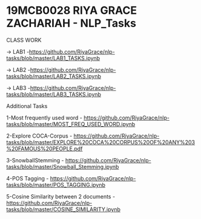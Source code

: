 # 19MCB0028 RIYA GRACE ZACHARIAH - NLP_Tasks

CLASS WORK
 
 -> LAB1 -https://github.com/RiyaGrace/nlp-tasks/blob/master/LAB1_TASKS.ipynb
 
 -> LAB2 -https://github.com/RiyaGrace/nlp-tasks/blob/master/LAB2_TASKS.ipynb

 -> LAB3 -https://github.com/RiyaGrace/nlp-tasks/blob/master/LAB3_TASKS.ipynb
 
Additional Tasks

1-Most frequently used word - https://github.com/RiyaGrace/nlp-tasks/blob/master/MOST_FREQ_USED_WORD.ipynb

2-Explore COCA-Corpus        - https://github.com/RiyaGrace/nlp-tasks/blob/master/EXPLORE%20COCA%20CORPUS%20OF%20ANY%203%20FAMOUS%20PEOPLE.pdf

3-SnowballStemming           - https://github.com/RiyaGrace/nlp-tasks/blob/master/Snowball_Stemming.ipynb

4-POS Tagging                - https://github.com/RiyaGrace/nlp-tasks/blob/master/POS_TAGGING.ipynb

5-Cosine Similarity between 2 documents - https://github.com/RiyaGrace/nlp-tasks/blob/master/COSINE_SIMILARITY.ipynb
